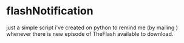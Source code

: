 # flashNotification
just a simple script i've created on python to remind me (by mailing ) whenever there is new episode of TheFlash available to download. 
